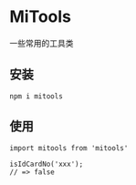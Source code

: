 # MiTools

一些常用的工具类

## 安装

```
npm i mitools
```

## 使用

```
import mitools from 'mitools'

isIdCardNo('xxx');
// => false
```
